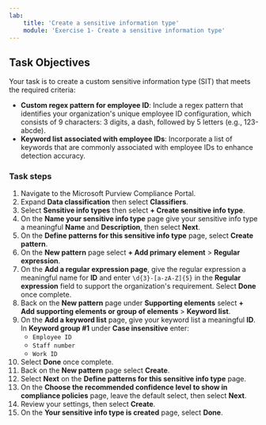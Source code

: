 ```yaml
---
lab:
    title: 'Create a sensitive information type'
    module: 'Exercise 1- Create a sensitive information type'
---
```


## Task Objectives

Your task is to create a custom sensitive information type (SIT) that meets the required criteria:

- **Custom regex pattern for employee ID**: Include a regex pattern that identifies your organization's unique employee ID configuration, which consists of 9 characters: 3 digits, a dash, followed by 5 letters (e.g., 123-abcde).
- **Keyword list associated with employee IDs**: Incorporate a list of keywords that are commonly associated with employee IDs to enhance detection accuracy.

### Task steps

1. Navigate to the Microsoft Purview Compliance Portal.
1. Expand **Data classification** then select **Classifiers**.
1. Select **Sensitive info types** then select **+ Create sensitive info type**.
1. On the **Name your sensitive info type** page give your sensitive info type a meaningful **Name** and **Description**, then select **Next**.
1. On the **Define patterns for this sensitive info type** page, select **Create pattern**.
1. On the **New pattern** page select **+ Add primary element** > **Regular expression**.
1. On the **Add a regular expression page**, give the regular expression a meaningful name for **ID** and enter `\d{3}-[a-zA-Z]{5}` in the **Regular expression** field to support the organization's requirement. Select **Done** once complete.
1. Back on the **New pattern** page under **Supporting elements** select **+ Add supporting elements or group of elements** > **Keyword list**.
1. On the **Add a keyword list** page, give your keyword list a meaningful **ID**. In **Keyword group #1** under **Case insensitive** enter:
   - `Employee ID`
   - `Staff number`
   - `Work ID`
1. Select **Done** once complete.
1. Back on the **New pattern** page select **Create**.
1. Select **Next** on the **Define patterns for this sensitive info type** page.
1. On the **Choose the recommended confidence level to show in compliance policies** page, leave the default select, then select **Next**.
1. Review your settings, then select **Create**.
1. On the **Your sensitive info type is created** page, select **Done**.
